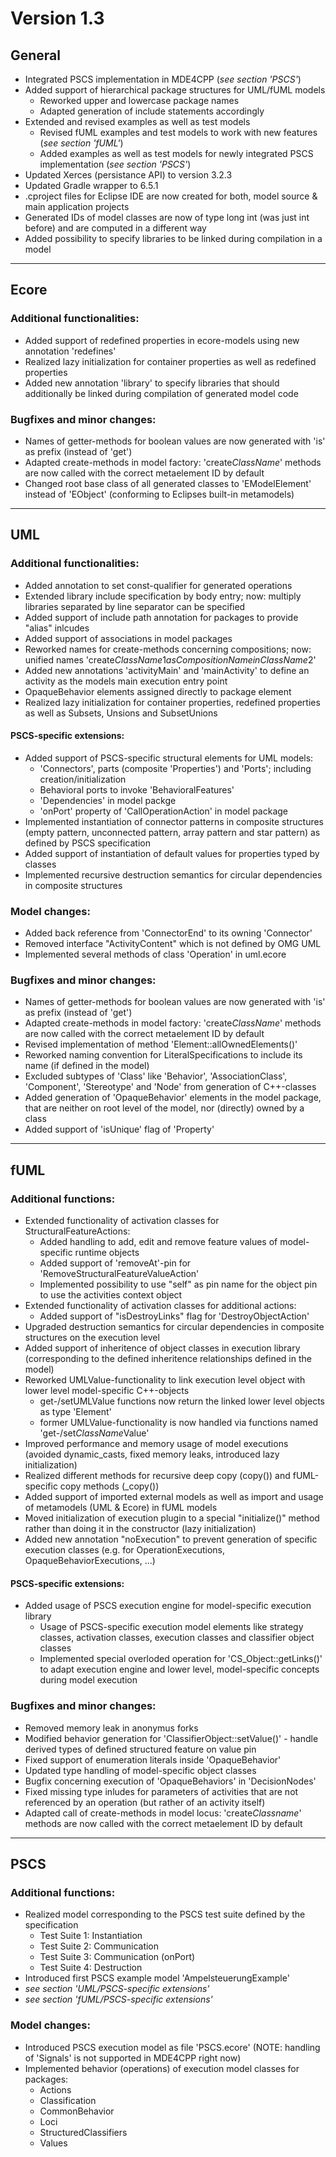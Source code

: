 # Version 1.3

## General
- Integrated PSCS implementation in MDE4CPP (*see section 'PSCS'*)
- Added support of hierarchical package structures for UML/fUML models
	- Reworked upper and lowercase package names
	- Adapted generation of include statements accordingly
- Extended and revised examples as well as test models
	- Revised fUML examples and test models to work with new features (*see section 'fUML'*)
	- Added examples as well as test models for newly integrated PSCS implementation (*see section 'PSCS'*)
- Updated Xerces (persistance API) to version 3.2.3
- Updated Gradle wrapper to 6.5.1
- .cproject files for Eclipse IDE are now created for both, model source & main application projects
- Generated IDs of model classes are now of type long int (was just int before) and are computed in a different way
- Added possibility to specify libraries to be linked during compilation in a model
---

## Ecore
### Additional functionalities:
- Added support of redefined properties in ecore-models using new annotation 'redefines'
- Realized lazy initialization for container properties as well as redefined properties
- Added new annotation 'library' to specify libraries that should additionally be linked during compilation of generated model code

### Bugfixes and minor changes:
- Names of getter-methods for boolean values are now generated with 'is' as prefix (instead of 'get')
- Adapted create-methods in model factory: 'create$ClassName$' methods are now called with the correct metaelement ID by default
- Changed root base class of all generated classes to 'EModelElement' instead of 'EObject' (conforming to Eclipses built-in metamodels)
---

## UML
### Additional functionalities:
- Added annotation to set const-qualifier for generated operations
- Extended library include specification by body entry; now: multiply libraries separated by line separator can be specified
- Added support of include path annotation for packages to provide "alias" inlcudes
- Added support of associations in model packages
- Reworked names for create-methods concerning compositions; now: unified names 'create$ClassName1$_as_$CompositionName$_in_$ClassName2$'
- Added new annotations 'activityMain' and 'mainActivity' to define an activity as the models main execution entry point
- OpaqueBehavior elements assigned directly to package element
- Realized lazy initialization for container properties, redefined properties as well as Subsets, Unsions and SubsetUnions
#### PSCS-specific extensions:
- Added support of PSCS-specific structural elements for UML models: 
	- 'Connectors', parts (composite 'Properties') and 'Ports'; including creation/initialization
	- Behavioral ports to invoke 'BehavioralFeatures'
	- 'Dependencies' in model packge
	- 'onPort' property of 'CallOperationAction' in model package
- Implemented instantiation of connector patterns in composite structures (empty pattern, unconnected pattern, array pattern and star pattern) as defined by PSCS specification
- Added support of instantiation of default values for properties typed by classes
- Implemented recursive destruction semantics for circular dependencies in composite structures

### Model changes:
- Added back reference from 'ConnectorEnd' to its owning 'Connector'
- Removed interface "ActivityContent" which is not defined by OMG UML
- Implemented several methods of class 'Operation' in uml.ecore

### Bugfixes and minor changes:
- Names of getter-methods for boolean values are now generated with 'is' as prefix (instead of 'get')
- Adapted create-methods in model factory: 'create$ClassName$' methods are now called with the correct metaelement ID by default
- Revised implementation of method 'Element::allOwnedElements()'
- Reworked naming convention for LiteralSpecifications to include its name (if defined in the model)
- Excluded subtypes of 'Class' like 'Behavior', 'AssociationClass', 'Component', 'Stereotype' and 'Node' from generation of C++-classes
- Added generation of 'OpaqueBehavior' elements in the model package, that are neither on root level of the model, nor (directly) owned by a class 
- Added support of 'isUnique' flag of 'Property'
---

## fUML
### Additional functions:
- Extended functionality of activation classes for StructuralFeatureActions:
	- Added handling to add, edit and remove feature values of model-specific runtime objects
	- Added support of 'removeAt'-pin for 'RemoveStructuralFeatureValueAction'
	- Implemented possibility to use "self" as pin name for the object pin to use the activities context object
- Extended functionality of activation classes for additional actions:
	- Added support of "isDestroyLinks" flag for 'DestroyObjectAction'
- Upgraded destruction semantics for circular dependencies in composite structures on the execution level
- Added support of inheritence of object classes in execution library (corresponding to the defined inheritence relationships defined in the model)
- Reworked UMLValue-functionality to link execution level object with lower level model-specific C++-objects
	- get-/setUMLValue functions now return the linked lower level objects as type 'Element'
	- former UMLValue-functionality is now handled via functions named 'get-/set$ClassName$Value'
- Improved performance and memory usage of model executions (avoided dynamic_casts, fixed memory leaks, introduced lazy initialization)
- Realized different methods for recursive deep copy (copy()) and fUML-specific copy methods (_copy())
- Added support of imported external models as well as import and usage of metamodels (UML & Ecore) in fUML models
- Moved initialization of execution plugin to a special "initialize()" method rather than doing it in the constructor (lazy initialization)
- Added new annotation "noExecution" to prevent generation of specific execution classes (e.g. for OperationExecutions, OpaqueBehaviorExecutions, ...)
#### PSCS-specific extensions:
- Added usage of PSCS execution engine for model-specific execution library
	- Usage of PSCS-specific execution model elements like strategy classes, activation classes, execution classes and classifier object classes
	- Implemented special overloded operation for 'CS_Object::getLinks()' to adapt execution engine and lower level, model-specific concepts during model execution

### Bugfixes and minor changes:
- Removed memory leak in anonymus forks
- Modified behavior generation for 'ClassifierObject::setValue()' - handle derived types of defined structured feature on value pin
- Fixed support of enumeration literals inside 'OpaqueBehavior'
- Updated type handling of model-specific object classes
- Bugfix concerning execution of 'OpaqueBehaviors' in 'DecisionNodes'
- Fixed missing type inludes for parameters of activities that are not referenced by an operation (but rather of an activity itself)
- Adapted call of create-methods in model locus: 'create$Classname$' methods are now called with the correct metaelement ID by default
---

## PSCS
### Additional functions:
- Realized model corresponding to the PSCS test suite defined by the specification
	- Test Suite 1: Instantiation
	- Test Suite 2: Communication
	- Test Suite 3: Communication (onPort)
	- Test Suite 4: Destruction
- Introduced first PSCS example model 'AmpelsteuerungExample'
- *see section 'UML/PSCS-specific extensions'*
- *see section 'fUML/PSCS-specific extensions'*

### Model changes:
- Introduced PSCS execution model as file 'PSCS.ecore' (NOTE: handling of 'Signals' is not supported in MDE4CPP right now)
- Implemented behavior (operations) of execution model classes for packages:
	- Actions
	- Classification
	- CommonBehavior
	- Loci
	- StructuredClassifiers
	- Values
